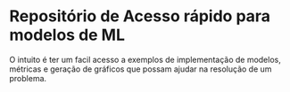 # Repositório de Acesso rápido para modelos de ML

O intuito é ter um facil acesso a exemplos de implementação de modelos, métricas e geração de gráficos que possam ajudar na resolução de um problema.

